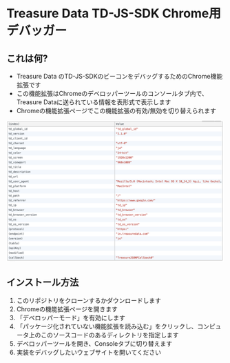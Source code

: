 # Treasure Data TD-JS-SDK Chrome用 デバッガー

## これは何?
- Treasure Data のTD-JS-SDKのビーコンをデバッグするためのChrome機能拡張です
- この機能拡張はChromeのデベロッパーツールのコンソールタブ内で、Treasure Dataに送られている情報を表形式で表示します
- Chromeの機能拡張ページでこの機能拡張の有効/無効を切り替えられます

![スクリーンショット](./screenshot.png)


## インストール方法
1. このリポジトリをクローンするかダウンロードします
2. Chromeの機能拡張ページを開きます
3. 「デベロッパーモード」を有効にします
4. 「パッケージ化されていない機能拡張を読み込む」をクリックし、コンピュータ上のこのソースコードのあるディレクトリを指定します
5. デベロッパーツールを開き、Consoleタブに切り替えます
6. 実装をデバッグしたいウェブサイトを開いてください
